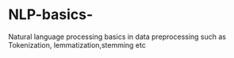 # NLP-basics-

Natural language processing basics  in data preprocessing such as Tokenization, lemmatization,stemming etc

